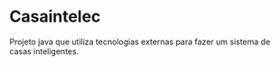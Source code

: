 # Casaintelec
Projeto java que utiliza tecnologias externas para fazer um sistema de casas inteligentes.
